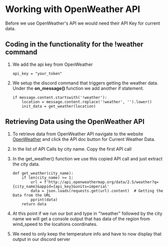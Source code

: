 # Working with OpenWeather API

Before we use OpenWeather's API we would need their API Key for current data.

## Coding in the functionality for the !weather command

1. We add the api key from OpenWeather
    ```
    api_key = "your_token"
    ```

2. We setup the discord command that triggers getting the weather data. Under the **on_message()** function we add another if statement.
    ```
    if message.content.startswith('!weather'):
        location = message.content.replace('!weather', '').lower()
        init_data = get_weather(location)
    ```

## Retrieving Data using the OpenWeather API

1. To retrieve data from OpenWeather API navigate to the website [OpenWeather](https://openweathermap.org/api) and click the API doc button for Current Weather Data.

2. In the list of API Calls by city name. Copy the first API call

3. In the get_weather() function we use this copied API call and just extract the city data.
    ```
    def get_weather(city_name):
        if len(city_name) >= 1:
            url = f'http://api.openweathermap.org/data/2.5/weather?q={city_name}&appid={api_key}&units=imperial'
            data = json.loads(requests.get(url).content)  # Getting the Data from the URL
            pprint(data)
        return data
    ```

4. At this point if we run our bot and type in "!weather" followed by the city name we will get a console output that has data of the region from wind_speed to the locations coordinates.

5. We need to only keep the temperature info and have to now display that output in our discord server